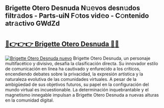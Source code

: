 ## Brigette Otero Desnuda N𝚞𝚎vos desn𝚞dos filtr𝚊dos - Parts-uiN F𝚘tos vid𝚎o - C𝚘ntenido atr𝚊ctivo GWdZd

# <h2><a href="http://mb7t6di.tromn.icu/?c=Brigette+Otero+Desnuda">🔗👉👉👉 Brigette Otero Desnuda 🔗🔗</a></h2>

[![Brigette Otero Desnuda nuevo](https://i.imgur.com/pEAQMta.gif)](http://mb7t6di.tromn.icu/?c=Brigette+Otero+Desnuda)
Brigette Otero Desnuda, un personaje multifacético y divisivo, desafía la clasificación directa. Su innovador estilo de comunicación en línea ha cautivado y enfurecido a los críticos, encendiendo debates sobre la privacidad, la expresión artística y la naturaleza evolutiva de las comunidades virtuales. A pesar de la ambigüedad de sus objetivos futuros, su papel en la configuración del mundo virtual es incuestionable. La determinación inquebrantable y el magnetismo innegable impulsan a Brigette Otero Desnuda a nuevas alturas en la comunidad digital.
